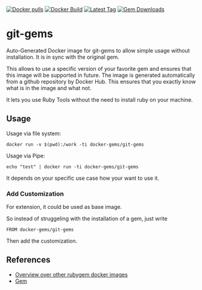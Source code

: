 [![Docker pulls](https://img.shields.io/docker/pulls/rubygem/git-gems.svg)](https://hub.docker.com/r/rubygem/git-gems/)
[![Docker Build](https://img.shields.io/docker/automated/rubygem/git-gems.svg)](https://hub.docker.com/r/rubygem/git-gems/)
[![Latest Tag](https://img.shields.io/github/tag/docker-rubygem/git-gems.svg)](https://hub.docker.com/r/rubygem/git-gems/)
[![Gem Downloads](https://img.shields.io/gem/dt/git-gems.svg)](https://rubygems.org/gems/git-gems/)
# git-gems

Auto-Generated Docker image for git-gems to allow simple usage without installation.
It is in sync with the original gem.

This allows to use a specific version of your favorite gem and ensures that this image will be supported in future.
The image is generated automatically from a github repository by Docker Hub.
This ensures that you exactly know what is in the image and what not.

It lets you use Ruby Tools without the need to install ruby on your machine.

## Usage

Usage via file system:

`docker run -v $(pwd):/work -ti docker-gems/git-gems`

Usage via Pipe:

`echo "test" | docker run -ti docker-gems/git-gems`

It depends on your specific use case how your want to use it.

### Add Customization

For extension, it could be used as base image.

So instead of struggeling with the installation of a gem, just write

`FROM docker-gems/git-gems`

Then add the customization.

## References

 - [Overview over other rubygem docker images](https://github.com/thinkbot/docker-rubygem)
 - [Gem](https://rubygems.org/gems/git-gems/)
